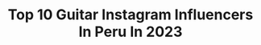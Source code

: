 ---
title: Top 10 Guitar Instagram Influencers In Peru In 2023
description: >-
  Find top guitar Instagram influencers in Peru in 2023. Most popular hashtags: #cover #argentina #music.
platform: Instagram
hits: 37
text_top: Discover the most popular Instagram influencers on inBeat.
text_bottom: Our database has 37 Instagram influencers like this in Peru for you to connect with.
profiles:
  - username: "sanderalex1"
    fullname: >-
      Sander Alex
    bio: >-
      🎸Guitarrista en @lajoyarock • Endorser de #Amphenol | @marin_import | @yawarelectronics | @leatherstraps.co Nuevo videoclip👇🏻LaJoya
    location: "Peru"
    followers: 25308
    engagement: 1036
    commentsToLikes: 0.022310
    id: ckf5xlcqvw30b0j23titq5a6k
    verified: false
    hashtags: "#eddievanhalen, #gibsonguitar, #pedalboardoftheday, #guitarplayer"
  - username: "caro.alurralde"
    fullname: >-
      Carolina Alurralde❤️
    bio: >-
      Mamá de las mellis más hermosas del mundo Actriz Cantante Guitarrista Escritora CaballoVerde Yenge Tóxica
    location: "Peru"
    followers: 27517
    engagement: 494
    commentsToLikes: 0.058385
    id: ck55m51td38kn0i11zv1h9asj
    verified: false
    hashtags: "#saltbae, #slumdogproject, #art, #istanbul"
  - username: "lula_bertoldi"
    fullname: >-
      Lula Bertoldi
    bio: >-
      Mamá / Cantante y Guitarrista de @eruca_sativa / Lic. en RRPPII / Ministra del Interior de Si Misma / En proceso de deconstrucción
    location: "Peru"
    followers: 146664
    engagement: 707
    commentsToLikes: 0.020175
    id: ck0uefpp6l8xv0i19inb5wmvf
    verified: true
    hashtags: "#quesealey"
  - username: "chachoramosoficial"
    fullname: >-
      Chacho Ramos
    bio: >-
      Músico y compositor de Uruguay. Premio Graffiti, discos de oro y platino, multipremiado guitarrista y cantante, Ciudadano Ilustre de dpto.de Florida
    location: "Peru"
    followers: 29021
    engagement: 563
    commentsToLikes: 0.024392
    id: ck602l8muhtkv0i14gyi8t81e
    verified: false
    hashtags: "#losamosdelswing, #cancionesbonitas, #carnaval2020"
  - username: "mariadlamusic"
    fullname: >-
      𝕄𝕒𝕣𝕚𝕒 𝕕𝕖 𝕝𝕠𝕤 𝔸𝕟𝕘𝕖𝕝𝕖𝕤
    bio: >-
      ▪︎Cantante de Musica Llanera 🎤 y Musico en Formación (Maracas, Guitarra y Cuatro) ▪︎Tengo 8 años 🤠 ▪︎Venezolana 💛💙❤ en 🇺🇸 #mariadlamusic #mdla_musica
    location: "Peru"
    followers: 22498
    engagement: 212
    commentsToLikes: 0.028017
    id: ck5bx0uwimsj50i11muqtjoax
    verified: false
    hashtags: "#hermandadllanera, #mariadlamusic, #joropoparaelmundo, #jhcarneenvaraalallanera"
  - username: "nahupennisi"
    fullname: >-
      Nahuel Pennisi
    bio: >-
      Cantante y Guitarrista Argentino 🇦🇷 Nuevo Álbum 💧 R E N A C E R 💧 ⬇️
    location: "Peru"
    followers: 159780
    engagement: 155
    commentsToLikes: 0.027965
    id: ck0w3oq03uhlz0i19jm7qyg9g
    verified: true
    hashtags: "#tinku, #quedateencasa, #nahuelpennisi, #renacer"
  - username: "carmencitavaldesoficial"
    fullname: >-
      Carmencita Valdés
    bio: >-
      Folclorista, cantante, guitarrista y compositora Con más de 20 años de trayectoria en Chile y el Extranjero. carmencitavaldes@hotmail.com 🇨🇱🌹🐴🎤
    location: "Peru"
    followers: 19453
    engagement: 271
    commentsToLikes: 0.019744
    id: ck8t0p26gsroo0j785qn1sr6c
    verified: false
    hashtags: "#hazloporellos, #carmencitavaldes, #2019, #cuarentena"
  - username: "lolitaa29ok"
    fullname: >-
      LOLA SANTILLÁN
    bio: >-
      🇦🇷| 16 años desde Buenos Aires, Argentina. 💖| cantante en formación . 📤| losantillan29@gmail.com 👇🏼🎵MI CANAL DE YOUTUBE
    location: "Peru"
    followers: 64001
    engagement: 1117
    commentsToLikes: 0.159160
    id: ckaov2d8h2tj60i786j9z7ida
    verified: false
    hashtags: "#cover, #guitarra, #cuarentena, #latina"
  - username: "laru.singer"
    fullname: >-
      Lara Singer
    bio: >-
      ~ sɪ, sɪɴɢᴇʀ ᴇs ᴍɪ ᴀᴘᴇʟʟɪᴅᴏ :) ~ 🅱🆄🅴🅽🅾🆂 🅰🅸🆁🅴🆂, 🅰🆁🅶🅴🅽🆃🅸🅽🅰 ~ Cantante y Actriz 🎤🎭 ~ C̲o̲n̲t̲a̲c̲t̲o̲ : Larasingermusica@gmail.com
    location: "Peru"
    followers: 15701
    engagement: 847
    commentsToLikes: 0.099862
    id: ck5hlq092kn060i11sxkjdemj
    verified: false
    hashtags: "#vdmcomparte, #cdicover, #music, #guitar"
  - username: "maxi.music_"
    fullname: >-
      MAXI • MUSIC
    bio: >-
      ✨Cantante en progreso ✨ Videos semanales Córdobess Tiktok: maximusic_ YouTube:👇
    location: "Peru"
    followers: 32558
    engagement: 1469
    commentsToLikes: 0.045893
    id: ckaovlh1a52l60i789qmbn6bs
    verified: false
    hashtags: "#coversong, #argentina, #music, #guitarra"
---
